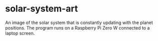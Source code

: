 
# solar-system-art
An image of the solar system that is constantly updating with the planet positions. The program runs on a Raspberry Pi Zero W connected to a laptop screen. 


